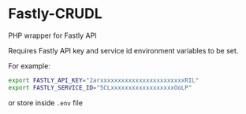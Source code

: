 # Fastly-CRUDL

PHP wrapper for Fastly API

Requires Fastly API key and service id environment variables to be set.

For example:

```bash
export FASTLY_API_KEY="2arxxxxxxxxxxxxxxxxxxxxxxxxRIL"
export FASTLY_SERVICE_ID="5CLxxxxxxxxxxxxxxxxxxOoLP"
````

or store inside `.env` file